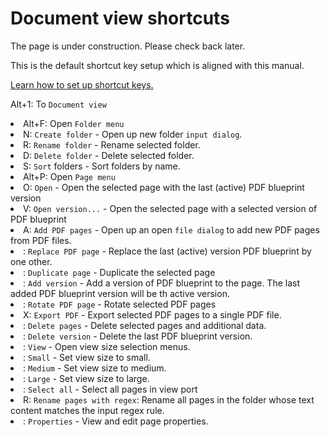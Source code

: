 # Document view shortcuts

<p>
The page is under construction. Please check back later.
</p>
<note>This is the default shortcut key setup which is aligned with this manual.</note>

<a href="Settings.md" anchor="setting-shorcut-key"> Learn how to set up shortcut keys.</a>

<shortcut>Alt+1</shortcut>: To <code>Document view</code>

<list>
<li><shortcut>Alt+F</shortcut>: Open <code>Folder menu</code>
    <list>
        <li><shortcut>N</shortcut>: <code>Create folder</code> - Open up new folder <code>input dialog</code>.</li>
        <li><shortcut>R</shortcut>: <code>Rename folder</code> - Rename selected folder.</li>
        <li><shortcut>D</shortcut>: <code>Delete folder</code> - Delete selected folder.</li>
        <li><shortcut>S</shortcut>: <code>Sort</code> folders - Sort folders by name.</li>
    </list>
</li>
<li><shortcut>Alt+P</shortcut>: Open <code>Page menu</code>
    <list>
        <li><shortcut>O</shortcut>: <code>Open</code> - Open the selected page with the last (active) PDF blueprint version</li>
        <li><shortcut>V</shortcut>: <code>Open version...</code> - Open the selected page with a selected version of PDF blueprint</li>
        <li><shortcut>A</shortcut>: <code>Add PDF pages</code> - Open up an open <code>file dialog</code> to add new PDF pages from PDF files.</li>
        <li><shortcut></shortcut>: <code>Replace PDF page</code> - Replace the last (active) version PDF blueprint by one other.</li>
        <li><shortcut></shortcut>: <code>Duplicate page</code> - Duplicate the selected page</li>
        <li><shortcut></shortcut>: <code>Add version</code> - Add a version of PDF blueprint to the page. The last added PDF blueprint version will be th active version.</li>
        <li><shortcut></shortcut>: <code>Rotate PDF page</code> - Rotate selected PDF pages</li>
        <li><shortcut>X</shortcut>: <code>Export PDF</code> - Export selected PDF pages to a single PDF file.</li>
        <li><shortcut></shortcut>: <code>Delete pages</code> - Delete selected pages and additional data.</li>
        <li><shortcut></shortcut>: <code>Delete version</code> - Delete the last PDF blueprint version.</li>
        <li><shortcut></shortcut>: <code>View</code> - Open view size selection menus.
            <list>
            <li><shortcut></shortcut>: <code>Small</code> - Set view size to small.</li>
            <li><shortcut></shortcut>: <code>Medium</code> - Set view size to medium.</li>
            <li><shortcut></shortcut>: <code>Large</code> - Set view size to large.</li>
            </list>
        </li>
        <li><shortcut></shortcut>: <code>Select all</code> - Select all pages in view port</li>        
        <li><shortcut>R</shortcut>: <code>Rename pages with regex</code>: Rename all pages in the folder whose text content matches the input regex rule.</li>
        <li><shortcut></shortcut>: <code>Properties</code> - View and edit page properties.</li>
    </list>
</li>
</list>
